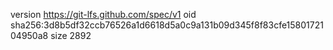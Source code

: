 version https://git-lfs.github.com/spec/v1
oid sha256:3d8b5df32ccb76526a1d6618d5a0c9a131b09d345f8f83cfe1580172104950a8
size 2892
